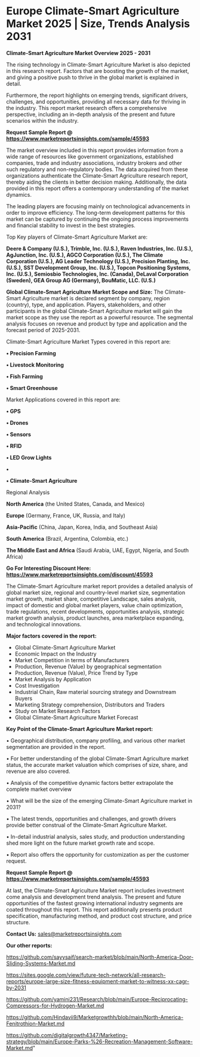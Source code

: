 # Europe Climate-Smart Agriculture Market 2025 | Size, Trends Analysis 2031

<Strong> Climate-Smart Agriculture Market Overview 2025 - 2031</strong>

The rising technology in Climate-Smart Agriculture Market is also depicted in this research report. Factors that are boosting the growth of the market, and giving a positive push to thrive in the global market is explained in detail.

Furthermore, the report highlights on emerging trends, significant drivers, challenges, and opportunities, providing all necessary data for thriving in the industry. This report market research offers a comprehensive perspective, including an in-depth analysis of the present and future scenarios within the industry.

<strong>Request Sample Report @ <a href=https://www.marketreportsinsights.com/sample/45593>https://www.marketreportsinsights.com/sample/45593</a></strong>

The market overview included in this report provides information from a wide range of resources like government organizations, established companies, trade and industry associations, industry brokers and other such regulatory and non-regulatory bodies. The data acquired from these organizations authenticate the Climate-Smart Agriculture research report, thereby aiding the clients in better decision making. Additionally, the data provided in this report offers a contemporary understanding of the market dynamics.

The leading players are focusing mainly on technological advancements in order to improve efficiency. The long-term development patterns for this market can be captured by continuing the ongoing process improvements and financial stability to invest in the best strategies.

Top Key players of Climate-Smart Agriculture Market are:

<strong>Deere & Company (U.S.), Trimble, Inc. (U.S.), Raven Industries, Inc. (U.S.), AgJunction, Inc. (U.S.), AGCO Corporation (U.S.), The Climate Corporation (U.S.), AG Leader Technology (U.S.), Precision Planting, Inc. (U.S.), SST Development Group, Inc. (U.S.), Topcon Positioning Systems, Inc. (U.S.), Semiosbio Technologies, Inc. (Canada), DeLaval Corporation (Sweden), GEA Group AG (Germany), BouMatic, LLC. (U.S.)</strong>

<strong><b>Global Climate-Smart Agriculture Market Scope and Size:</b></strong>
The Climate-Smart Agriculture market is declared segment by company, region (country), type, and application. Players, stakeholders, and other participants in the global Climate-Smart Agriculture market will gain the market scope as they use the report as a powerful resource. The segmental analysis focuses on revenue and product by type and application and the forecast period of 2025-2031.

Climate-Smart Agriculture Market Types covered in this report are:

<strong>•  Precision Farming

•  Livestock Monitoring

•  Fish Farming

•  Smart Greenhouse</strong>

Market Applications covered in this report are:

<strong>•  GPS

•  Drones

•  Sensors

•  RFID

•  LED Grow Lights

•  

•  Climate-Smart Agriculture</strong> 

Regional Analysis

<strong>North America</strong> (the United States, Canada, and Mexico)

<strong>Europe</strong> (Germany, France, UK, Russia, and Italy)

<strong>Asia-Pacific</strong> (China, Japan, Korea, India, and Southeast Asia)

<strong>South America</strong> (Brazil, Argentina, Colombia, etc.)

<strong>The Middle East and Africa</strong> (Saudi Arabia, UAE, Egypt, Nigeria, and South Africa)

<strong>Go For Interesting Discount Here: <a href=https://www.marketreportsinsights.com/discount/45593>https://www.marketreportsinsights.com/discount/45593</a></strong>

The Climate-Smart Agriculture market report provides a detailed analysis of global market size, regional and country-level market size, segmentation market growth, market share, competitive Landscape, sales analysis, impact of domestic and global market players, value chain optimization, trade regulations, recent developments, opportunities analysis, strategic market growth analysis, product launches, area marketplace expanding, and technological innovations.

<strong><b>Major factors covered in the report:</b></strong>
<ul>
  <li>Global Climate-Smart Agriculture Market </li>
  <li>Economic Impact on the Industry</li>
  <li>Market Competition in terms of Manufacturers</li>
  <li>Production, Revenue (Value) by geographical segmentation</li>
  <li>Production, Revenue (Value), Price Trend by Type</li>
  <li>Market Analysis by Application</li>
  <li>Cost Investigation</li>
  <li>Industrial Chain, Raw material sourcing strategy and Downstream Buyers</li>
  <li>Marketing Strategy comprehension, Distributors and Traders</li>
  <li>Study on Market Research Factors</li>
  <li>Global Climate-Smart Agriculture Market Forecast</li>
</ul>

<strong><b>Key Point of the Climate-Smart Agriculture Market report:</b></strong>

• Geographical distribution, company profiling, and various other market segmentation are provided in the report.

• For better understanding of the global Climate-Smart Agriculture market status, the accurate market valuation which comprises of size, share, and revenue are also covered.

• Analysis of the competitive dynamic factors better extrapolate the complete market overview

• What will be the size of the emerging Climate-Smart Agriculture market in 2031?

• The latest trends, opportunities and challenges, and growth drivers provide better construal of the Climate-Smart Agriculture Market.

• In-detail industrial analysis, sales study, and production understanding shed more light on the future market growth rate and scope.

• Report also offers the opportunity for customization as per the customer request.

<strong>Request Sample Report @ <a href=https://www.marketreportsinsights.com/sample/45593>https://www.marketreportsinsights.com/sample/45593</a></strong>

At last, the Climate-Smart Agriculture Market report includes investment come analysis and development trend analysis. The present and future opportunities of the fastest growing international industry segments are coated throughout this report. This report additionally presents product specification, manufacturing method, and product cost structure, and price structure.

<strong>Contact Us:</strong>
sales@marketreportsinsights.com

<strong>Our other reports:</strong>

<a href=https://github.com/sayysaif/search-market/blob/main/North-America-Door-Sliding-Systems-Market.md>https://github.com/sayysaif/search-market/blob/main/North-America-Door-Sliding-Systems-Market.md</a>

<a href=https://sites.google.com/view/future-tech-network/all-research-reports/europe-large-size-fitness-equipment-market-to-witness-xx-cagr-by-2031>https://sites.google.com/view/future-tech-network/all-research-reports/europe-large-size-fitness-equipment-market-to-witness-xx-cagr-by-2031</a>

<a href=https://github.com/yamini231/Research/blob/main/Europe-Reciprocating-Compressors-for-Hydrogen-Market.md>https://github.com/yamini231/Research/blob/main/Europe-Reciprocating-Compressors-for-Hydrogen-Market.md</a>

<a href=https://github.com/Hindavii9/Marketgrowthh/blob/main/North-America-Fenitrothion-Market.md>https://github.com/Hindavii9/Marketgrowthh/blob/main/North-America-Fenitrothion-Market.md</a>

<a href=https://github.com/digitalgrowth4347/Marketing-strategy/blob/main/Europe-Parks-%26-Recreation-Management-Software-Market.md>https://github.com/digitalgrowth4347/Marketing-strategy/blob/main/Europe-Parks-%26-Recreation-Management-Software-Market.md</a>"
